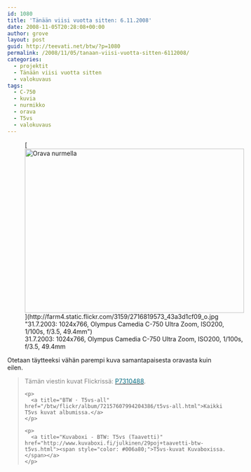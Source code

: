 ```yaml
---
id: 1080
title: 'Tänään viisi vuotta sitten: 6.11.2008'
date: 2008-11-05T20:28:08+00:00
author: grove
layout: post
guid: http://teevati.net/btw/?p=1080
permalink: /2008/11/05/tanaan-viisi-vuotta-sitten-6112008/
categories:
  - projektit
  - Tänään viisi vuotta sitten
  - valokuvaus
tags:
  - C-750
  - kuvia
  - nurmikko
  - orava
  - T5vs
  - valokuvaus
---
```

<figure style="width: 500px" class="wp-caption aligncenter">[<img title="Orava nurmella" src="http://farm4.static.flickr.com/3159/2716819573_ab147da1bf.jpg" alt="Orava nurmella" width="500" height="374" />](http://farm4.static.flickr.com/3159/2716819573_43a3d1cf09_o.jpg "31.7.2003: 1024x766, Olympus Camedia C-750 Ultra Zoom, ISO200, 1/100s, f/3.5, 49.4mm")<figcaption class="wp-caption-text">31.7.2003: 1024x766, Olympus Camedia C-750 Ultra Zoom, ISO200, 1/100s, f/3.5, 49.4mm</figcaption></figure> 

<p style="text-align: center;">
  <p>
    Otetaan täytteeksi vähän parempi kuva samantapaisesta oravasta kuin eilen.
  </p>
  
  <blockquote>
    <p>
      <span style="color: #808080;">Tämän viestin kuvat Flickrissä: </span><a title="PB052330 on Flickr" href="http://flickr.com/photos/teevati/2996170874"></a><a title="P7310488 on Flickr" href="http://flickr.com/photos/teevati/2716819573"><span style="color: #006a80;">P7310488</span></a>.
    </p>
    
    <p>
      <a title="BTW · T5vs-all" href="/btw/flickr/album/72157607994204386/t5vs-all.html">Kaikki T5vs kuvat albumissa.</a>
    </p>
    
    <p>
      <a title="Kuvaboxi - BTW: T5vs (Taavetti)" href="http://www.kuvaboxi.fi/julkinen/29poj+taavetti-btw-t5vs.html"><span style="color: #006a80;">T5vs-kuvat Kuvaboxissa.</span></a>
    </p>
  </blockquote>